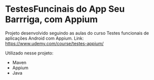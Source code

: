 # TestesFuncinais do App Seu Barrriga, com Appium 

Projeto desenvolvido seguindo as aulas do curso  Testes funcionais de aplicações Android com Appium. Link: https://www.udemy.com/course/testes-appium/

Utilizado nesse projeto:
- Maven
- Appium
- Java
